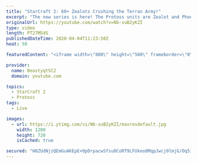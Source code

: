 ```yaml
---
title: "StarCraft 2: 60+ Zealots Crushing the Terran Army!"
excerpt: "The new series is here! The Protoss units are Zealot and Phoenix - take us to Grandmaster baby!  #ZealotPheonix #Beastyqt #StarCraft2 #SC2  Feel free to let me know if you have any suggestions for future videos. I hope you guys enjoy this one!  Check out my stream on Twitch if you enjoy my YouTube content."
originalUrl: https://youtube.com/watch?v=Nb-suB2yKZI
type: video
length: PT27M54S
publishedDateTime: 2020-04-04T11:23:50Z
heat: 50

featuredContent: "<iframe width=\"800\" height=\"500\" frameborder=\"0\" src=\"https://www.youtube.com/embed/Nb-suB2yKZI\" allow=\"accelerometer; autoplay; encrypted-media; gyroscope; picture-in-picture\" allowfullscreen></iframe>"

provider:
  name: BeastyqtSC2
  domain: youtube.com

topics:
  - StarCraft 2
  - Protoss
tags:
  - Live

images:
  - url: https://i.ytimg.com/vi/Nb-suB2yKZI/maxresdefault.jpg
    width: 1280
    height: 720
    isCached: true

secured: "H8ZUdNjzQEmGuAKEpE+OpDrpacwSfsu0CoRT9LFUkeo8MqpJwcj0lmjG/Oq5iCvHuoGQSntYXD4mEdOVhbaTUN7MOL9Hz5iWmiPyde/2inREbQPe6wkDAbIuXzymiGcyf1kwp3Wv+69oDkzYea7Z2Se2hhRmf7QEythd1Ih5KiYrTmL700BqMf031scCpwQ+iWz8kWIyeGJb4w/onRRJ5PXaeK3KWOgUDbIYDBL802JTnnXpIJJluB+LBl2G2qrC5daGTwEv+py7acGOiXWMhUhiOrPN+Knt8Mi9H7m/B8IhX6NglVEQOis0T81OUz1pUHSVzOdjD+N3fzX22ZPfN/3SKnsc7sjPSGyk1Inh3eJUuA7ChliN12Lh1fBW3M+F1q6NYERE4sa58UtUJeBjNm7BgtFPNw7hf+1+AuDDmAc=;+mNB1nRLHJhvXQfMAVjNvg=="
---
```


